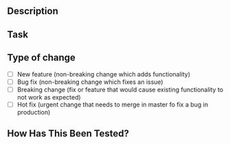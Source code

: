## Description

## Task

## Type of change

- [ ] New feature (non-breaking change which adds functionality)
- [ ] Bug fix (non-breaking change which fixes an issue)
- [ ] Breaking change (fix or feature that would cause existing functionality to not work as expected)
- [ ] Hot fix (urgent change that needs to merge in master fo fix a bug in production)

## How Has This Been Tested?
